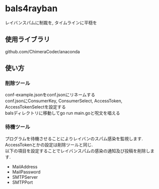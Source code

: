 # bals4rayban
レイバンスパムに制裁を, タイムラインに平穏を  
## 使用ライブラリ
github.com/ChimeraCoder/anaconda  
## 使い方  
### 削除ツール
conf-example.jsonをconf.jsonにリネームする  
conf.jsonにConsumerKey, ConsumerSelect, AccessToken, AccessTokenSelectを設定する  
balsディレクトリに移動してgo run main.goと呪文を唱える

### 待機ツール
プログラムを待機させることによりレイバンのスパム感染を監視します.  
AccessTokenとかの設定は削除ツールと同じ.  
以下の項目を設定することでレイバンスパムの感染の通知及び投稿を削除します.  
* MailAddress
* MailPassword
* SMTPServer
* SMTPPort
